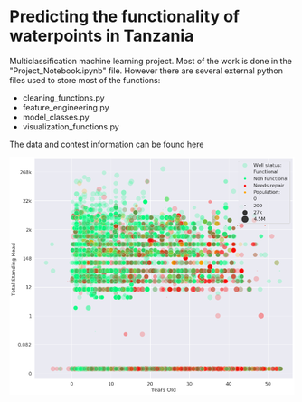 # Predicting the functionality of waterpoints in Tanzania
Multiclassification machine learning project. Most of the work is done in the "Project_Notebook.ipynb" file. However there are several external python files used to store most of the functions:

- cleaning_functions.py
- feature_engineering.py
- model_classes.py
- visualization_functions.py

The data and contest information can be found [here](https://www.drivendata.org/competitions/7/pump-it-up-data-mining-the-water-table/page/23/)

![Graph showing the relationship between old and total standing head on well functionality](imgs/years_old-v-tsh.png)
